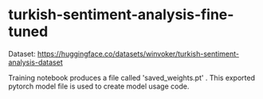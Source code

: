 # turkish-sentiment-analysis-fine-tuned

Dataset: https://huggingface.co/datasets/winvoker/turkish-sentiment-analysis-dataset

Training notebook produces a file called 'saved_weights.pt' . This exported pytorch model file is used to create model usage code.
